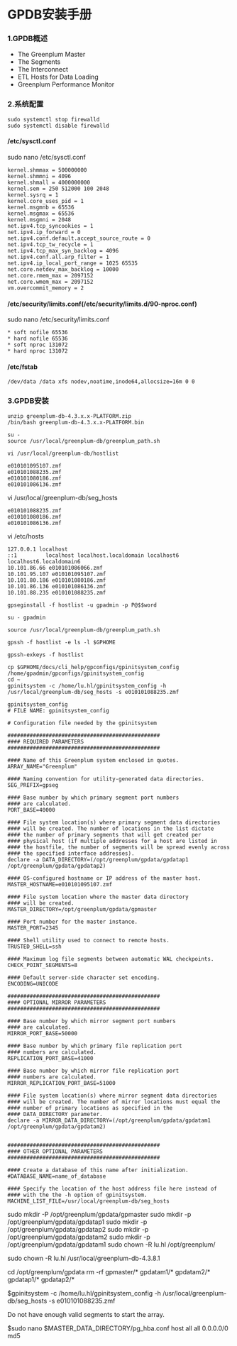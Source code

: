 # GPDB安装手册

### 1.GPDB概述

- The Greenplum Master
- The Segments
- The Interconnect
- ETL Hosts for Data Loading
- Greenplum Performance Monitor

### 2.系统配置
```
sudo systemctl stop firewalld
sudo systemctl disable firewalld
```

#### /etc/sysctl.conf
sudo nano /etc/sysctl.conf

```
kernel.shmmax = 500000000
kernel.shmmni = 4096
kernel.shmall = 4000000000
kernel.sem = 250 512000 100 2048
kernel.sysrq = 1
kernel.core_uses_pid = 1
kernel.msgmnb = 65536
kernel.msgmax = 65536
kernel.msgmni = 2048
net.ipv4.tcp_syncookies = 1
net.ipv4.ip_forward = 0
net.ipv4.conf.default.accept_source_route = 0
net.ipv4.tcp_tw_recycle = 1
net.ipv4.tcp_max_syn_backlog = 4096
net.ipv4.conf.all.arp_filter = 1
net.ipv4.ip_local_port_range = 1025 65535
net.core.netdev_max_backlog = 10000
net.core.rmem_max = 2097152
net.core.wmem_max = 2097152
vm.overcommit_memory = 2
```

#### /etc/security/limits.conf(/etc/security/limits.d/90-nproc.conf)
sudo nano /etc/security/limits.conf

```
* soft nofile 65536
* hard nofile 65536
* soft nproc 131072
* hard nproc 131072
```

#### /etc/fstab

```
/dev/data /data xfs nodev,noatime,inode64,allocsize=16m 0 0
```

### 3.GPDB安装
```
unzip greenplum-db-4.3.x.x-PLATFORM.zip
/bin/bash greenplum-db-4.3.x.x-PLATFORM.bin
```

```
su -
source /usr/local/greenplum-db/greenplum_path.sh
```

```
vi /usr/local/greenplum-db/hostlist

e010101095107.zmf
e010101088235.zmf
e010101080186.zmf
e010101086136.zmf
```

vi /usr/local/greenplum-db/seg_hosts
```
e010101088235.zmf
e010101080186.zmf
e010101086136.zmf
```

vi /etc/hosts
```
127.0.0.1 localhost
::1         localhost localhost.localdomain localhost6 localhost6.localdomain6
10.101.86.66 e010101086066.zmf
10.101.95.107 e010101095107.zmf
10.101.80.186 e010101080186.zmf
10.101.86.136 e010101086136.zmf
10.101.88.235 e010101088235.zmf
```

```
gpseginstall -f hostlist -u gpadmin -p P@$$word
```

```
su - gpadmin

source /usr/local/greenplum-db/greenplum_path.sh

gpssh -f hostlist -e ls -l $GPHOME

gpssh-exkeys -f hostlist
```

```
cp $GPHOME/docs/cli_help/gpconfigs/gpinitsystem_config /home/gpadmin/gpconfigs/gpinitsystem_config
cd ~
gpinitsystem -c /home/lu.hl/gpinitsystem_config -h /usr/local/greenplum-db/seg_hosts -s e010101088235.zmf
```

```
gpinitsystem_config
# FILE NAME: gpinitsystem_config

# Configuration file needed by the gpinitsystem

################################################
#### REQUIRED PARAMETERS
################################################

#### Name of this Greenplum system enclosed in quotes.
ARRAY_NAME="Greenplum"

#### Naming convention for utility-generated data directories.
SEG_PREFIX=gpseg

#### Base number by which primary segment port numbers
#### are calculated.
PORT_BASE=40000

#### File system location(s) where primary segment data directories
#### will be created. The number of locations in the list dictate
#### the number of primary segments that will get created per
#### physical host (if multiple addresses for a host are listed in
#### the hostfile, the number of segments will be spread evenly across
#### the specified interface addresses).
declare -a DATA_DIRECTORY=(/opt/greenplum/gpdata/gpdatap1 /opt/greenplum/gpdata/gpdatap2)

#### OS-configured hostname or IP address of the master host.
MASTER_HOSTNAME=e010101095107.zmf

#### File system location where the master data directory
#### will be created.
MASTER_DIRECTORY=/opt/greenplum/gpdata/gpmaster

#### Port number for the master instance.
MASTER_PORT=2345

#### Shell utility used to connect to remote hosts.
TRUSTED_SHELL=ssh

#### Maximum log file segments between automatic WAL checkpoints.
CHECK_POINT_SEGMENTS=8

#### Default server-side character set encoding.
ENCODING=UNICODE

################################################
#### OPTIONAL MIRROR PARAMETERS
################################################

#### Base number by which mirror segment port numbers
#### are calculated.
MIRROR_PORT_BASE=50000

#### Base number by which primary file replication port
#### numbers are calculated.
REPLICATION_PORT_BASE=41000

#### Base number by which mirror file replication port
#### numbers are calculated.
MIRROR_REPLICATION_PORT_BASE=51000

#### File system location(s) where mirror segment data directories
#### will be created. The number of mirror locations must equal the
#### number of primary locations as specified in the
#### DATA_DIRECTORY parameter.
declare -a MIRROR_DATA_DIRECTORY=(/opt/greenplum/gpdata/gpdatam1 /opt/greenplum/gpdata/gpdatam2)


################################################
#### OTHER OPTIONAL PARAMETERS
################################################

#### Create a database of this name after initialization.
#DATABASE_NAME=name_of_database

#### Specify the location of the host address file here instead of
#### with the the -h option of gpinitsystem.
MACHINE_LIST_FILE=/usr/local/greenplum-db/seg_hosts
```

sudo mkdir -P /opt/greenplum/gpdata/gpmaster
sudo mkdir -p /opt/greenplum/gpdata/gpdatap1
sudo mkdir -p /opt/greenplum/gpdata/gpdatap2
sudo mkdir -p /opt/greenplum/gpdata/gpdatam2
sudo mkdir -p /opt/greenplum/gpdata/gpdatam1
sudo chown -R lu.hl /opt/greenplum/

sudo chown -R lu.hl /usr/local/greenplum-db-4.3.8.1

cd /opt/greenplum/gpdata
rm -rf gpmaster/* gpdatam1/* gpdatam2/*  gpdatap1/* gpdatap2/*


$gpinitsystem -c /home/lu.hl/gpinitsystem_config -h /usr/local/greenplum-db/seg_hosts -s e010101088235.zmf


Do not have enough valid segments to start the array.


$sudo nano $MASTER_DATA_DIRECTORY/pg_hba.conf
host    all          all       0.0.0.0/0          md5

